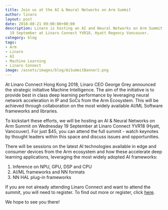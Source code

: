 ```yaml
---
title: Join us at the AI & Neural Networks on Arm Summit
author: linaro
layout: post
date: 2018-08-21 09:00:00+00:00
description: Linaro is hosting an AI and Neural Networks on Arm Summit on Wednesday
  19 September at Linaro Connect YVR18, Hyatt Regency Vancouver.
category: blog
tags:
- Arm
- Linaro
- AI
- Machine Learning
- Linaro Connect
image: /assets/images/blog/AiSummitBanner2.png
---
```


At Linaro Connect Hong Kong 2018, Linaro CEO George Grey announced the strategic initiative Machine Intelligence. The aim of the initiative is to provide best in class deep learning performance by leveraging neural network acceleration in IP and SoCs from the Arm Ecosystem. This will be achieved through collaboration on the most widely available AI/ML Software frameworks and libraries.

To kickstart these efforts, we will be hosting an AI & Neural Networks on Arm Summit on Wednesday 19 September at Linaro Connect YVR18 (Hyatt, Vancouver). For just \$45, you can attend the full summit - watch keynotes by thought leaders within this space and discuss issues and opportunities.

There will be sessions on the latest AI technologies available in edge and consumer devices from the Arm ecosystem and how these accelerate deep learning applications, leveraging the most widely adopted AI frameworks:

1. Inference on NPU, GPU, DSP and CPU
2. AI/ML frameworks and NN formats
3. NN HAL plug-in frameworks

If you are not already attending Linaro Connect and want to attend the summit, you will need to register. To find out more or register, click [here](https://connect.linaro.org/).

We hope to see you there!